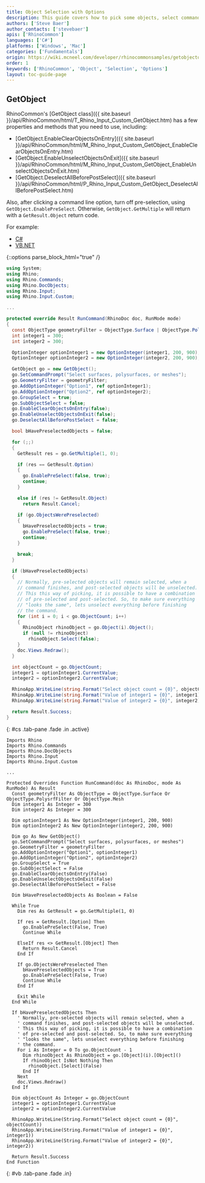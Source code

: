 ```yaml
---
title: Object Selection with Options
description: This guide covers how to pick some objects, select command options, return to picking more objects, all while keeping your current selection set.
authors: ['Steve Baer']
author_contacts: ['stevebaer']
apis: ['RhinoCommon']
languages: ['C#']
platforms: ['Windows', 'Mac']
categories: ['Fundamentals']
origin: https://wiki.mcneel.com/developer/rhinocommonsamples/getobjectoption
order: 1
keywords: ['RhinoCommon', 'Object', 'Selection', 'Options']
layout: toc-guide-page
---
```


 
## GetObject

RhinoCommon's [GetObject class]({{ site.baseurl }}/api/RhinoCommon/html/T_Rhino_Input_Custom_GetObject.htm) has a few properties and methods that you need to use, including:

- [GetObject.EnableClearObjectsOnEntry]({{ site.baseurl }}/api/RhinoCommon/html/M_Rhino_Input_Custom_GetObject_EnableClearObjectsOnEntry.htm)
- [GetObject.EnableUnselectObjectsOnExit]({{ site.baseurl }}/api/RhinoCommon/html/M_Rhino_Input_Custom_GetObject_EnableUnselectObjectsOnExit.htm)
- [GetObject.DeselectAllBeforePostSelect]({{ site.baseurl }}/api/RhinoCommon/html/P_Rhino_Input_Custom_GetObject_DeselectAllBeforePostSelect.htm)

Also, after clicking a command line option, turn off pre-selection, using `GetObject.EnablePreSelect`.  Otherwise, `GetObject.GetMultiple` will return with a `GetResult.Object` return code.

For example:

<ul class="nav nav-pills">
  <li class="active"><a href="#cs" data-toggle="pill">C#</a></li>
  <li><a href="#vb" data-toggle="pill">VB.NET</a></li>
</ul>

{::options parse_block_html="true" /}
<div class="tab-content">

```cs
using System;
using Rhino;
using Rhino.Commands;
using Rhino.DocObjects;
using Rhino.Input;
using Rhino.Input.Custom;

...

protected override Result RunCommand(RhinoDoc doc, RunMode mode)
{
  const ObjectType geometryFilter = ObjectType.Surface | ObjectType.PolysrfFilter | ObjectType.Mesh;
  int integer1 = 300;
  int integer2 = 300;

  OptionInteger optionInteger1 = new OptionInteger(integer1, 200, 900);
  OptionInteger optionInteger2 = new OptionInteger(integer2, 200, 900);

  GetObject go = new GetObject();
  go.SetCommandPrompt("Select surfaces, polysurfaces, or meshes");
  go.GeometryFilter = geometryFilter;
  go.AddOptionInteger("Option1", ref optionInteger1);
  go.AddOptionInteger("Option2", ref optionInteger2);
  go.GroupSelect = true;
  go.SubObjectSelect = false;
  go.EnableClearObjectsOnEntry(false);
  go.EnableUnselectObjectsOnExit(false);
  go.DeselectAllBeforePostSelect = false;

  bool bHavePreselectedObjects = false;

  for (;;)
  {
    GetResult res = go.GetMultiple(1, 0);

    if (res == GetResult.Option)
    {
      go.EnablePreSelect(false, true);
      continue;
    }

    else if (res != GetResult.Object)
      return Result.Cancel;

    if (go.ObjectsWerePreselected)
    {
      bHavePreselectedObjects = true;
      go.EnablePreSelect(false, true);
      continue;
    }

    break;
  }

  if (bHavePreselectedObjects)
  {
    // Normally, pre-selected objects will remain selected, when a
    // command finishes, and post-selected objects will be unselected.
    // This this way of picking, it is possible to have a combination
    // of pre-selected and post-selected. So, to make sure everything
    // "looks the same", lets unselect everything before finishing
    // the command.
    for (int i = 0; i < go.ObjectCount; i++)
    {
      RhinoObject rhinoObject = go.Object(i).Object();
      if (null != rhinoObject)
        rhinoObject.Select(false);
    }
    doc.Views.Redraw();
  }

  int objectCount = go.ObjectCount;
  integer1 = optionInteger1.CurrentValue;
  integer2 = optionInteger2.CurrentValue;

  RhinoApp.WriteLine(string.Format("Select object count = {0}", objectCount));
  RhinoApp.WriteLine(string.Format("Value of integer1 = {0}", integer1));
  RhinoApp.WriteLine(string.Format("Value of integer2 = {0}", integer2));

  return Result.Success;
}
```
{: #cs .tab-pane .fade .in .active}

```vbnet
Imports Rhino
Imports Rhino.Commands
Imports Rhino.DocObjects
Imports Rhino.Input
Imports Rhino.Input.Custom

...

Protected Overrides Function RunCommand(doc As RhinoDoc, mode As RunMode) As Result
  Const geometryFilter As ObjectType = ObjectType.Surface Or ObjectType.PolysrfFilter Or ObjectType.Mesh
  Dim integer1 As Integer = 300
  Dim integer2 As Integer = 300

  Dim optionInteger1 As New OptionInteger(integer1, 200, 900)
  Dim optionInteger2 As New OptionInteger(integer2, 200, 900)

  Dim go As New GetObject()
  go.SetCommandPrompt("Select surfaces, polysurfaces, or meshes")
  go.GeometryFilter = geometryFilter
  go.AddOptionInteger("Option1", optionInteger1)
  go.AddOptionInteger("Option2", optionInteger2)
  go.GroupSelect = True
  go.SubObjectSelect = False
  go.EnableClearObjectsOnEntry(False)
  go.EnableUnselectObjectsOnExit(False)
  go.DeselectAllBeforePostSelect = False

  Dim bHavePreselectedObjects As Boolean = False

  While True
    Dim res As GetResult = go.GetMultiple(1, 0)

    If res = GetResult.[Option] Then
      go.EnablePreSelect(False, True)
      Continue While

    ElseIf res <> GetResult.[Object] Then
      Return Result.Cancel
    End If

    If go.ObjectsWerePreselected Then
      bHavePreselectedObjects = True
      go.EnablePreSelect(False, True)
      Continue While
    End If

    Exit While
  End While

  If bHavePreselectedObjects Then
    ' Normally, pre-selected objects will remain selected, when a
    ' command finishes, and post-selected objects will be unselected.
    ' This this way of picking, it is possible to have a combination
    ' of pre-selected and post-selected. So, to make sure everything
    ' "looks the same", lets unselect everything before finishing
    ' the command.
    For i As Integer = 0 To go.ObjectCount - 1
      Dim rhinoObject As RhinoObject = go.[Object](i).[Object]()
      If rhinoObject IsNot Nothing Then
        rhinoObject.[Select](False)
      End If
    Next
    doc.Views.Redraw()
  End If

  Dim objectCount As Integer = go.ObjectCount
  integer1 = optionInteger1.CurrentValue
  integer2 = optionInteger2.CurrentValue

  RhinoApp.WriteLine(String.Format("Select object count = {0}", objectCount))
  RhinoApp.WriteLine(String.Format("Value of integer1 = {0}", integer1))
  RhinoApp.WriteLine(String.Format("Value of integer2 = {0}", integer2))

  Return Result.Success
End Function
```
{: #vb .tab-pane .fade .in}

</div>

